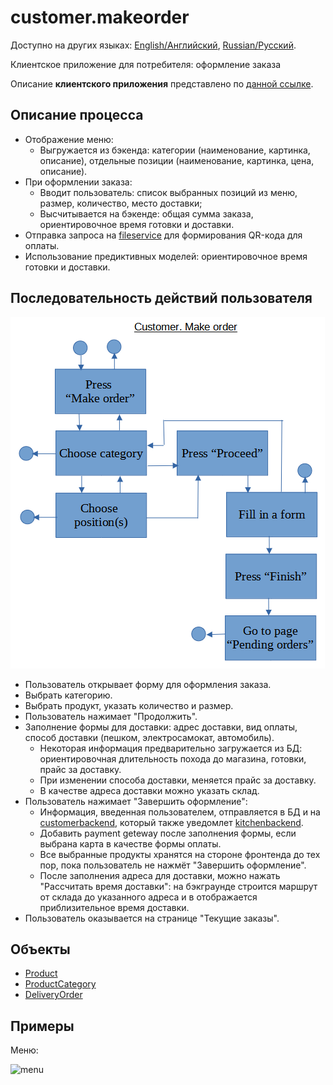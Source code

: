 # customer.makeorder

Доступно на других языках: [English/Английский](customer.makeorder.md), [Russian/Русский](customer.makeorder.ru.md). 

Клиентское приложение для потребителя: оформление заказа 

Описание **клиентского приложения** представлено по [данной ссылке](../customerclient.ru.md).

## Описание процесса

- Отображение меню: 
    - Выгружается из бэкенда: категории (наименование, картинка, описание), отдельные позиции (наименование, картинка, цена, описание).
- При оформлении заказа:
    - Вводит пользователь: список выбранных позиций из меню, размер, количество, место доставки;
    - Высчитывается на бэкенде: общая сумма заказа, ориентировочное время готовки и доставки.
- Отправка запроса на [fileservice](../../backend/fileservice.ru.md) для формирования QR-кода для оплаты.
- Использование предиктивных моделей: ориентировочное время готовки и доставки.

## Последовательность действий пользователя

![customer.makeorder](../../img/customer.makeorder.png)

- Пользователь открывает форму для оформления заказа.
- Выбрать категорию.
- Выбрать продукт, указать количество и размер.
- Пользователь нажимает "Продолжить".
- Заполнение формы для доставки: адрес доставки, вид оплаты, способ доставки (пешком, электросамокат, автомобиль).
    - Некоторая информация предварительно загружается из БД: ориентировочная длительность похода до магазина, готовки, прайс за доставку.
    - При изменении способа доставки, меняется прайс за доставку.
    - В качестве адреса доставки можно указать склад.
- Пользователь нажимает "Завершить оформление": 
    - Информация, введенная пользователем, отправляется в БД и на [customerbackend](../../backend/customerbackend.ru.md), который также уведомлет [kitchenbackend](../../backend/kitchenbackend.ru.md).
    - Добавить payment geteway после заполнения формы, если выбрана карта в качестве формы оплаты.
    - Все выбранные продукты хранятся на стороне фронтенда до тех пор, пока пользователь не нажмёт "Завершить оформление".
    - После заполнения адреса для доставки, можно нажать "Рассчитать время доставки": на бэкграунде строится маршрут от склада до указанного адреса и в  отображается приблизительное время доставки.
- Пользователь оказывается на странице "Текущие заказы".

## Объекты 

- [Product](https://github.com/alexeysp11/workflow-lib/blob/main/docs/Models/Business/Products/Product.md)
- [ProductCategory](https://github.com/alexeysp11/workflow-lib/blob/main/docs/Models/Business/Products/ProductCategory.md)
- [DeliveryOrder](https://github.com/alexeysp11/workflow-lib/blob/main/docs/Models/Business/BusinessDocuments/DeliveryOrder.md)

## Примеры 

Меню: 

![menu](https://i.pinimg.com/1200x/1c/a7/5e/1ca75e1020ffe2d57ca4f2c674f15151.jpg)
